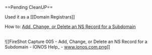 ==Pending CleanUP==
 
Used it as a [[Domain Registrars]]

How to:
[Add, Change, or Delete an NS Record for a Subdomain](https://www.ionos.com/help/domains/using-your-own-name-servers/add-change-or-delete-an-ns-record-for-a-subdomain/?source=helpandlearn)


<br>![[FireShot Capture 005 - Add, Change, or Delete an NS Record for a Subdomain - IONOS Help_ - www.ionos.com.png]]
